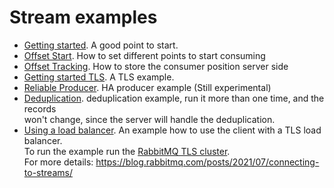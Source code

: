 Stream examples
===

 - [Getting started](./getting_started.go). A good point to start.
 - [Offset Start](./offsetStart/offset.go). How to set different points to start consuming
 - [Offset Tracking](./offsetTracking/offsetTracking.go). How to store the consumer position server side
 - [Getting started TLS](./tls/getting_started_tls.go). A TLS example.
 - [Reliable Producer](./haProducer/producer.go). HA producer example (Still experimental)
 - [Deduplication](./deduplication/deduplication.go). deduplication example, run it more than one time, and the records <br />
   won't change, since the server will handle the deduplication.
 - [Using a load balancer](./proxy/proxy.go). An example how to use the client with a TLS load balancer.<br />
   To run the example run the [RabbitMQ TLS cluster](../compose). <br />
   For more details: https://blog.rabbitmq.com/posts/2021/07/connecting-to-streams/

